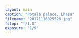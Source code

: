 ```yaml
---
layout: main
caption: "Potala palace, Lhasa"
filename: "20171116025526.jpg"
fstop: "f/1.8"
exposure: "1/9"
---
```

